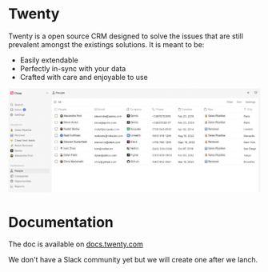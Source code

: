 # Twenty

Twenty is a open source CRM designed to solve the issues that are still prevalent amongst the existings solutions. 
It is meant to be:
- Easily extendable
- Perfectly in-sync with your data
- Crafted with care and enjoyable to use

![Mockup of the CRM](/docs/src/img/mockup.png)


# Documentation
The doc is available on [docs.twenty.com](docs.twenty.com)

We don't have a Slack community yet but we will create one after we lanch.
